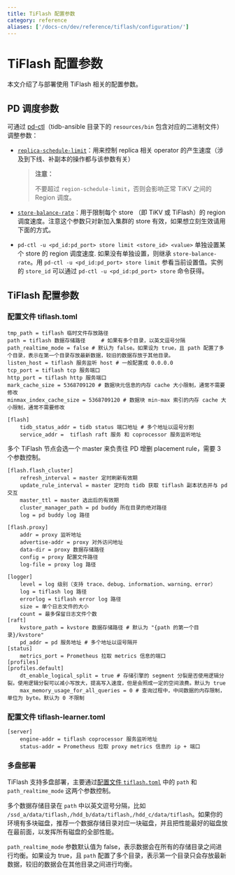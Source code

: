 ```yaml
---
title: TiFlash 配置参数
category: reference
aliases: ['/docs-cn/dev/reference/tiflash/configuration/']
---
```


# TiFlash 配置参数

本文介绍了与部署使用 TiFlash 相关的配置参数。

## PD 调度参数

可通过 [pd-ctl](/pd-control.md)（tidb-ansible 目录下的 `resources/bin` 包含对应的二进制文件）调整参数：

- [`replica-schedule-limit`](/pd-configuration-file.md#replica-schedule-limit)：用来控制 replica 相关 operator 的产生速度（涉及到下线、补副本的操作都与该参数有关）

    > **注意：**
    >
    > 不要超过 `region-schedule-limit`，否则会影响正常 TiKV 之间的 Region 调度。

- [`store-balance-rate`](/pd-configuration-file.md#store-balance-rate)：用于限制每个 store （即 TiKV 或 TiFlash）的 region 调度速度。注意这个参数只对新加入集群的 store 有效，如果想立刻生效请用下面的方式。
- `pd-ctl -u <pd_id:pd_port> store limit <store_id> <value>` 单独设置某个 store 的 region 调度速度. 如果没有单独设置，则继承 `store-balance-rate`。用 `pd-ctl -u <pd_id:pd_port> store limit` 参看当前设置值。实例的 `store_id` 可以通过 `pd-ctl -u <pd_id:pd_port> store` 命令获得。

## TiFlash 配置参数

### 配置文件 tiflash.toml

```
tmp_path = tiflash 临时文件存放路径
path = tiflash 数据存储路径     # 如果有多个目录，以英文逗号分隔
path_realtime_mode = false # 默认为 false。如果设为 true，且 path 配置了多个目录，表示在第一个目录存放最新数据，较旧的数据存放于其他目录。
listen_host = tiflash 服务监听 host # 一般配置成 0.0.0.0
tcp_port = tiflash tcp 服务端口
http_port = tiflash http 服务端口
mark_cache_size = 5368709120 # 数据块元信息的内存 cache 大小限制，通常不需要修改
minmax_index_cache_size = 5368709120 # 数据块 min-max 索引的内存 cache 大小限制，通常不需要修改
```

```
[flash]
    tidb_status_addr = tidb status 端口地址 # 多个地址以逗号分割
    service_addr =  tiflash raft 服务 和 coprocessor 服务监听地址
```

多个 TiFlash 节点会选一个 master 来负责往 PD 增删 placement rule，需要 3 个参数控制。

```
[flash.flash_cluster]
    refresh_interval = master 定时刷新有效期
    update_rule_interval = master 定时向 tidb 获取 tiflash 副本状态并与 pd 交互
    master_ttl = master 选出后的有效期
    cluster_manager_path = pd buddy 所在目录的绝对路径
    log = pd buddy log 路径

[flash.proxy]
    addr = proxy 监听地址
    advertise-addr = proxy 对外访问地址
    data-dir = proxy 数据存储路径
    config = proxy 配置文件路径
    log-file = proxy log 路径

[logger]
    level = log 级别（支持 trace、debug、information、warning、error）
    log = tiflash log 路径
    errorlog = tiflash error log 路径
    size = 单个日志文件的大小
    count = 最多保留日志文件个数
[raft]
    kvstore_path = kvstore 数据存储路径 # 默认为 "{path 的第一个目录}/kvstore"
    pd_addr = pd 服务地址 # 多个地址以逗号隔开
[status]
    metrics_port = Prometheus 拉取 metrics 信息的端口
[profiles]
[profiles.default]
    dt_enable_logical_split = true # 存储引擎的 segment 分裂是否使用逻辑分裂。使用逻辑分裂可以减小写放大，提高写入速度，但是会照成一定的空间浪费。默认为 true
    max_memory_usage_for_all_queries = 0 # 查询过程中，中间数据的内存限制，单位为 byte。默认为 0 不限制
```

### 配置文件 tiflash-learner.toml

```
[server]
    engine-addr = tiflash coprocessor 服务监听地址
    status-addr = Prometheus 拉取 proxy metrics 信息的 ip + 端口
```

### 多盘部署

TiFlash 支持多盘部署，主要通过[配置文件 `tiflash.toml`](#配置文件-tiflashtoml) 中的 `path` 和 `path_realtime_mode` 这两个参数控制。

多个数据存储目录在 `path` 中以英文逗号分隔，比如 `/ssd_a/data/tiflash,/hdd_b/data/tiflash,/hdd_c/data/tiflash`。如果你的环境有多块磁盘，推荐一个数据存储目录对应一块磁盘，并且把性能最好的磁盘放在最前面，以发挥所有磁盘的全部性能。

`path_realtime_mode` 参数默认值为 false，表示数据会在所有的存储目录之间进行均衡。如果设为 true，且 `path` 配置了多个目录，表示第一个目录只会存放最新数据，较旧的数据会在其他目录之间进行均衡。
